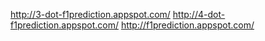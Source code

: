 http://3-dot-f1prediction.appspot.com/
http://4-dot-f1prediction.appspot.com/
http://f1prediction.appspot.com/